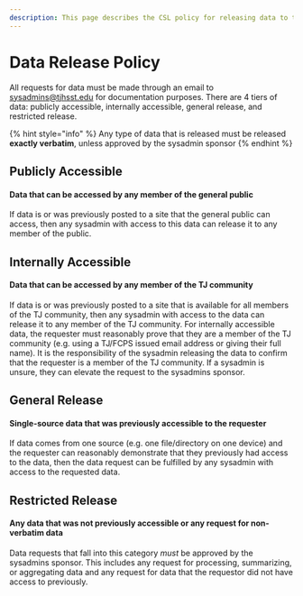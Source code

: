 ```yaml
---
description: This page describes the CSL policy for releasing data to the public
---
```


# Data Release Policy

All requests for data must be made through an email to sysadmins@tjhsst.edu for documentation purposes.  There are 4 tiers of data: publicly accessible, internally accessible, general release, and restricted release.  

{% hint style="info" %}
Any type of data that is released must be released **exactly verbatim**, unless approved by the sysadmin sponsor
{% endhint %}

##  Publicly Accessible

#### Data that can be accessed by any member of the general public

If data is or was previously posted to a site that the general public can access, then any sysadmin with access to this data can release it to any member of the public.  

## Internally Accessible

#### Data that can be accessed by any member of the TJ community

If data is or was previously posted to a site that is available for all members of the TJ community, then any sysadmin with access to the data can release it to any member of the TJ community.  For internally accessible data, the requester must reasonably prove that they are a member of the TJ community \(e.g. using a TJ/FCPS issued email address or giving their full name\).  It is the responsibility of the sysadmin releasing the data to confirm that the requester is a member of the TJ community.  If a sysadmin is unsure, they can elevate the request to the sysadmins sponsor.

## General Release

#### Single-source data that was previously accessible to the requester

If data comes from one source \(e.g. one file/directory on one device\) and the requester can reasonably demonstrate that they previously had access to the data, then the data request can be fulfilled by any sysadmin with access to the requested data.

## Restricted Release

#### Any data that was not previously accessible or any request for non-verbatim data 

Data requests that fall into this category _must_ be approved by the sysadmins sponsor.  This includes any request for processing, summarizing, or aggregating data and any request for data that the requestor did not have access to previously.

